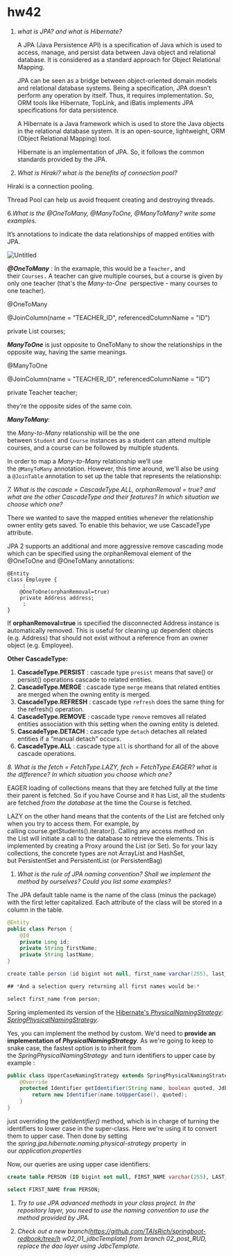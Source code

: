 # hw42

1. *what is JPA? and what is Hibernate?*
    
    A JPA (Java Persistence API) is a specification of Java which is used to access, manage, and persist data between Java object and relational database. It is considered as a standard approach for Object Relational Mapping.
    
    JPA can be seen as a bridge between object-oriented domain models and relational database systems. Being a specification, JPA doesn't perform any operation by itself. Thus, it requires implementation. So, ORM tools like Hibernate, TopLink, and iBatis implements JPA specifications for data persistence.
    
    A Hibernate is a Java framework which is used to store the Java objects in the relational database system. It is an open-source, lightweight, ORM (Object Relational Mapping) tool.
    
    Hibernate is an implementation of JPA. So, it follows the common standards provided by the JPA.
    
2. *What is Hiraki? what is the benefits of connection pool?*

Hiraki is a connection pooling.

Thread Pool can help us avoid frequent creating and destroying threads.

6.*What is the @OneToMany, @ManyToOne, @ManyToMany? write some examples.*

It’s annotations to indicate the data relationships of mapped entities with JPA.   

![Untitled](hw42%2070b8573c64e641708501b191e8dcc953/Untitled.png)

***@OneToMany*** : In the examaple, this would be a `Teacher,` and their `Courses.` A teacher can give multiple courses, but a course is given by only one teacher (that's the *Many-to-One*
 perspective - many courses to one teacher).

@OneToMany

@JoinColumn(name = "TEACHER_ID", referencedColumnName = "ID")

private List<Course> courses;

***ManyToOne*** is just opposite to OneToMany to show the relationships in the opposite way, having the same meanings.

@ManyToOne

@JoinColumn(name = "TEACHER_ID", referencedColumnName = "ID")

private Teacher teacher;

they’re the opposite sides of the same coin.

***ManyToMany***: 

the *Many-to-Many* relationship will be the one between `Student` and `Course` instances as a student can attend multiple courses, and a course can be followed by multiple students.

In order to map a *Many-to-Many* relationship we’ll use the `@ManyToMany` annotation. However, this time around, we'll also be using a `@JoinTable` annotation to set up the table that represents the relationship:

*7. What is the cascade = CascadeType.ALL, orphanRemoval = true? and what*
*are the other CascadeType and their features? In which situation we choose*
*which one?*

There we wanted to save the mapped entities whenever the relationship owner entity gets saved. To enable this behavior, we use CascadeType attribute. 

JPA 2 supports an additional and more aggressive remove cascading mode which can be specified using the orphanRemoval element of the @OneToOne and @OneToMany annotations:

```
@Entity
class Employee {
     :
    @OneToOne(orphanRemoval=true)
    private Address address;
     :
}
```

If **orphanRemoval=true** is specified the disconnected Address instance is automatically removed. This is useful for cleaning up dependent objects (e.g. Address) that should not exist without a reference from an owner object (e.g. Employee).

**Other CascadeType:**

1. **CascadeType.PERSIST** : cascade type `presist` means that save() or persist() operations cascade to related entities.
2. **CascadeType.MERGE** : cascade type `merge` means that related entities are merged when the owning entity is merged.
3. **CascadeType.REFRESH** : cascade type `refresh` does the same thing for the refresh() operation.
4. **CascadeType.REMOVE** : cascade type `remove` removes all related entities association with this setting when the owning entity is deleted.
5. **CascadeType.DETACH** : cascade type `detach` detaches all related entities if a “manual detach” occurs.
6. **CascadeType.ALL** : cascade type `all` is shorthand for all of the above cascade operations.

*8. What is the fetch = FetchType.LAZY, fech = FetchType.EAGER? what is the*
*difference? In which situation you choose which one?*

EAGER loading of collections means that they are fetched fully at the time their parent is fetched. So if you have Course and it has List<Student>, all the students are fetched *from the database* at the time the Course is fetched.

LAZY on the other hand means that the contents of the List are fetched only when you try to access them. For example, by calling course.getStudents().iterator(). Calling any access method on the List will initiate a call to the database to retrieve the elements. This is implemented by creating a Proxy around the List (or Set). So for your lazy collections, the concrete types are not ArrayList and HashSet, but PersistentSet and PersistentList (or PersistentBag)

1. *What is the rule of JPA naming convention? Shall we implement the method by*
*ourselves? Could you list some examples?*

The JPA default table name is the name of the class (minus the package) with the first letter capitalized. Each attribute of the class will be stored in a column in the table.

```java
@Entity
public class Person {
    @Id
    private Long id;
    private String firstName;
    private String lastName;
}

create table person (id bigint not null, first_name varchar(255), last_name varchar(255), primary key (id));

## *And a selection query returning all first names would be:*

select first_name from person;
```

Spring implemented its version of the [Hibernate's *PhysicalNamingStrategy*](https://www.baeldung.com/hibernate-naming-strategy):  *[SpringPhysicalNamingStrategy](https://github.com/spring-projects/spring-boot/blob/main/spring-boot-project/spring-boot/src/main/java/org/springframework/boot/orm/jpa/hibernate/SpringImplicitNamingStrategy.java)*.

Yes, you can implement the method by custom. We'd need to **provide an implementation of *PhysicalNamingStrategy***. As we're going to keep to snake case, the fastest option is to inherit from the *SpringPhysicalNamingStrategy*
 and turn identifiers to upper case by example : 

```java
public class UpperCaseNamingStrategy extends SpringPhysicalNamingStrategy {
    @Override
    protected Identifier getIdentifier(String name, boolean quoted, JdbcEnvironment jdbcEnvironment) {
        return new Identifier(name.toUpperCase(), quoted);
    }
}
```

just overriding the *getIdentifier()* method, which is in charge of turning the identifiers to lower case in the super-class. Here we're using it to convert them to upper case.  Then done by setting the *spring.jpa.hibernate.naming.physical-strategy* property  in our *application.properties*

Now, our queries are using upper case identifiers:

```sql
create table PERSON (ID bigint not null, FIRST_NAME varchar(255), LAST_NAME varchar(255), primary key (ID));

select FIRST_NAME from PERSON;
```

1. *Try to use JPA advanced methods in your class project. In the repository layer,*
*you need to use the naming convention to use the method provided by JPA.*

1. *Check out a new branch(https://github.com/TAIsRich/springboot-redbook/tree/h*
*w02_01_jdbcTemplate) from branch 02_post_RUD, replace the dao layer using*
*JdbcTemplate.*

###